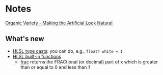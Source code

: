 # Notes

[Organic Variety - Making the Artificial Look Natural](https://catlikecoding.com/unity/tutorials/basics/organic-variety/)

## What's new
- [HLSL type casts](https://books.google.lv/books?id=5FAWBK9g-wAC&pg=PA30&dq=hlsl+type+casts): you can do, e.g., `float4 white = 1`
- [HLSL built-in functions](https://docs.microsoft.com/en-us/windows/win32/direct3dhlsl/dx-graphics-hlsl-intrinsic-functions)
  - [frac](https://docs.microsoft.com/en-us/windows/win32/direct3dhlsl/dx-graphics-hlsl-frac) returns the FRACtional (or decimal) part of x which is greater than or equal to 0 and less than 1
